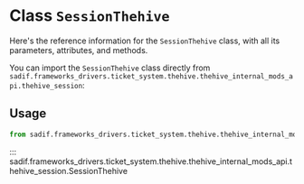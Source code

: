 # Class `SessionThehive`

Here's the reference information for the `SessionThehive` class, with all its parameters, attributes, and methods.

You can import the `SessionThehive` class directly from `sadif.frameworks_drivers.ticket_system.thehive.thehive_internal_mods_api.thehive_session`:

## Usage

```python
from sadif.frameworks_drivers.ticket_system.thehive.thehive_internal_mods_api.thehive_session import SessionThehive
```

::: sadif.frameworks_drivers.ticket_system.thehive.thehive_internal_mods_api.thehive_session.SessionThehive